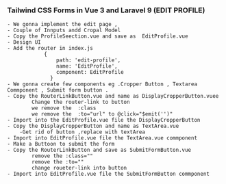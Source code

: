 ### Tailwind CSS Forms in Vue 3 and Laravel 9 (EDIT PROFILE)
    - We gonna implement the edit page ,
    - Couple of Innputs andd Cropal Model
    - Copy the ProfileSeection.vue and save as  EditProfile.vue
    - Design UI
    - Add the router in index.js
                {
                    path: 'edit-profile',
                    name: 'EditProfile',
                    component: EditProfile
                  }
    - We gonna create few components eg .Cropper Button , Textarea Commponent , Submit form button .
    - Copy the RouterLinkButton.vue and name as DisplayCropperButton.vuee
            Change the router-link to button
            we remove the  :class
            we remove the  :to="url" to @click="$emit('')"
    - Import into the EditProfile.vue file the DisplayCropperButton
    - Copy the DisplayCropperButton and name as TextArea.vue
        -Get rid of button ,replace with textArea
    - Import into EditProfile.vue file the TextArea.vue commponent
    - Make a Buttoon to submit the form
    - Copy the RouterLinkButton and save as SubmitFormButton.vue
            remove the :class=""
            remove the :to=""
            change roueter-link into button
    - Import into EditProfile.vue file the SubmitFormButton commponent
    